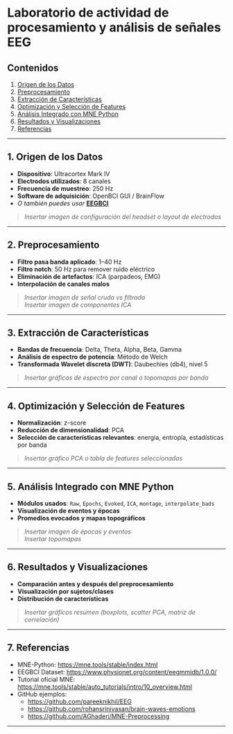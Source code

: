 # Laboratorio de actividad de procesamiento y análisis de señales EEG

## Contenidos
1. [Origen de los Datos](#1-origen-de-los-datos)
2. [Preprocesamiento](#2-preprocesamiento)
3. [Extracción de Características](#3-extracción-de-características)
4. [Optimización y Selección de Features](#4-optimizacion-y-seleccion-de-features)
5. [Análisis Integrado con MNE Python](#5-analisis-integrado-con-mne-python)
6. [Resultados y Visualizaciones](#6-resultados-y-visualizaciones)
7. [Referencias](#7-referencias)

---

## 1. Origen de los Datos

- **Dispositivo**: Ultracortex Mark IV  
- **Electrodos utilizados**: 8 canales  
- **Frecuencia de muestreo**: 250 Hz  
- **Software de adquisición**: OpenBCI GUI / BrainFlow  
- *O también puedes usar* **[EEGBCI](https://www.physionet.org/content/eegmmidb/1.0.0/)**

> _Insertar imagen de configuración del headset o layout de electrodos_

---

## 2. Preprocesamiento

- **Filtro pasa banda aplicado**: 1–40 Hz  
- **Filtro notch**: 50 Hz para remover ruido eléctrico  
- **Eliminación de artefactos**: ICA (parpadeos, EMG)  
- **Interpolación de canales malos**  

> _Insertar imagen de señal cruda vs filtrada_  
> _Insertar imagen de componentes ICA_

---

## 3. Extracción de Características

- **Bandas de frecuencia**: Delta, Theta, Alpha, Beta, Gamma  
- **Análisis de espectro de potencia**: Método de Welch  
- **Transformada Wavelet discreta (DWT)**: Daubechies (db4), nivel 5  

> _Insertar gráficas de espectro por canal o topomapas por banda_

---

## 4. Optimización y Selección de Features

- **Normalización**: z-score  
- **Reducción de dimensionalidad**: PCA  
- **Selección de características relevantes**: energía, entropía, estadísticas por banda  

> _Insertar gráfico PCA o tabla de features seleccionadas_

---

## 5. Análisis Integrado con MNE Python

- **Módulos usados**: `Raw`, `Epochs`, `Evoked`, `ICA`, `montage`, `interpolate_bads`  
- **Visualización de eventos y épocas**  
- **Promedios evocados y mapas topográficos**  

> _Insertar imagen de épocas y eventos_  
> _Insertar topomapas_

---

## 6. Resultados y Visualizaciones

- **Comparación antes y después del preprocesamiento**  
- **Visualización por sujetos/clases**  
- **Distribución de características**  

> _Insertar gráficos resumen (boxplots, scatter PCA, matriz de correlación)_

---

## 7. Referencias

- MNE-Python: https://mne.tools/stable/index.html  
- EEGBCI Dataset: https://www.physionet.org/content/eegmmidb/1.0.0/  
- Tutorial oficial MNE: https://mne.tools/stable/auto_tutorials/intro/10_overview.html  
- GitHub ejemplos:
  - https://github.com/pareeknikhil/EEG
  - https://github.com/rohansrinivasan/brain-waves-emotions
  - https://github.com/AGhaderi/MNE-Preprocessing

---
